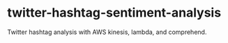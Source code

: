 # twitter-hashtag-sentiment-analysis
Twitter hashtag analysis with AWS kinesis, lambda, and comprehend.
